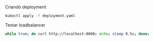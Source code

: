 Criando deployment
```sh
kubectl apply -f deployment.yaml
```

Testar loadbalancer
```sh
while true; do curl http://localhost:8000; echo; sleep 0.5s; done;
```